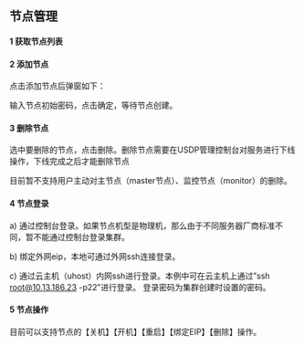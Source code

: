 ## 节点管理

#### 1 获取节点列表


#### 2 添加节点

点击添加节点后弹窗如下：


输入节点初始密码，点击确定，等待节点创建。

#### 3 删除节点

选中要删除的节点，点击删除。删除节点需要在USDP管理控制台对服务进行下线操作，下线完成之后才能删除节点

目前暂不支持用户主动对主节点（master节点）、监控节点（monitor）的删除。

#### 4 节点登录

a) 通过控制台登录。如果节点机型是物理机，那么由于不同服务器厂商标准不同，暂不能通过控制台登录集群。

b) 绑定外网eip，本地可通过外网ssh连接登录。

c) 通过云主机（uhost）内网ssh进行登录。本例中可在云主机上通过”ssh root@10.13.186.23 -p22”进行登录。 登录密码为集群创建时设置的密码。

#### 5 节点操作
目前可以支持节点的【关机】【开机】【重启】【绑定EIP】【删除】操作。




